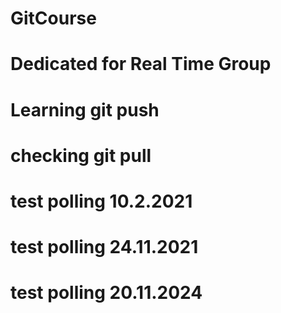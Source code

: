 # GitCourse
# Dedicated for Real Time Group
# Learning git push
# checking git pull
# test polling 10.2.2021
# test polling 24.11.2021    
# test polling 20.11.2024    
